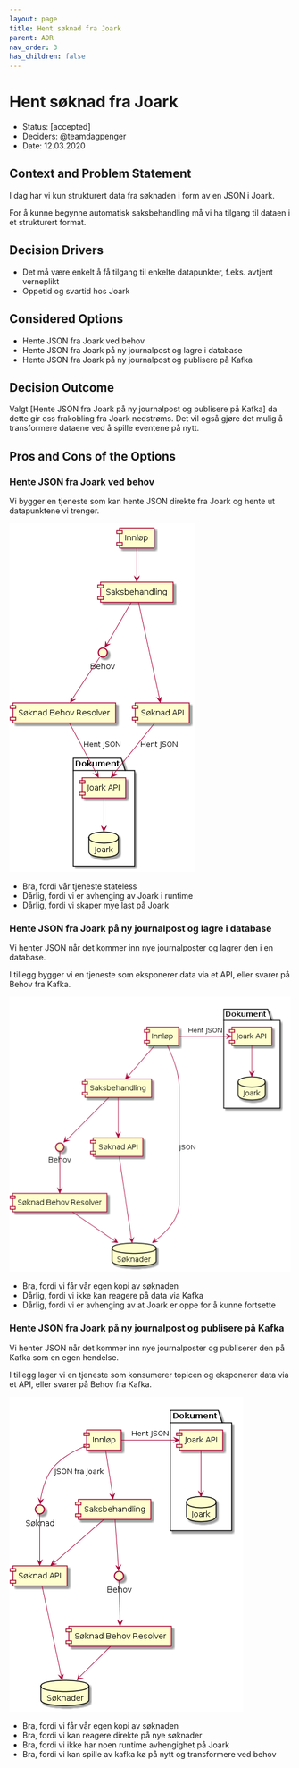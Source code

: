 ```yaml
---
layout: page
title: Hent søknad fra Joark
parent: ADR
nav_order: 3
has_children: false
---
```


# Hent søknad fra Joark

* Status: [accepted]
* Deciders: @teamdagpenger
* Date: 12.03.2020

## Context and Problem Statement

I dag har vi kun strukturert data fra søknaden i form av en JSON i Joark.

For å kunne begynne automatisk saksbehandling må vi ha tilgang til dataen i et strukturert format.

## Decision Drivers 

* Det må være enkelt å få tilgang til enkelte datapunkter, f.eks. avtjent verneplikt
* Oppetid og svartid hos Joark

## Considered Options

* Hente JSON fra Joark ved behov
* Hente JSON fra Joark på ny journalpost og lagre i database
* Hente JSON fra Joark på ny journalpost og publisere på Kafka

## Decision Outcome

Valgt [Hente JSON fra Joark på ny journalpost og publisere på Kafka] da dette gir oss frakobling fra Joark nedstrøms. Det vil også gjøre det mulig å transformere dataene ved å spille eventene på nytt. 


## Pros and Cons of the Options 

### Hente JSON fra Joark ved behov

Vi bygger en tjeneste som kan hente JSON direkte fra Joark og hente ut datapunktene vi trenger.

![Illustrasjon av alternativ 1](images/0012-alt1.png)

* Bra, fordi vår tjeneste stateless
* Dårlig, fordi vi er avhenging av Joark i runtime
* Dårlig, fordi vi skaper mye last på Joark

### Hente JSON fra Joark på ny journalpost og lagre i database

Vi henter JSON når det kommer inn nye journalposter og lagrer den i en database.

I tillegg bygger vi en tjeneste som eksponerer data via et API, eller svarer på Behov fra Kafka.

![Illustrasjon av alternativ 2](images/0012-alt2.png)

* Bra, fordi vi får vår egen kopi av søknaden 
* Dårlig, fordi vi ikke kan reagere på data via Kafka
* Dårlig, fordi vi er avhenging av at Joark er oppe for å kunne fortsette

### Hente JSON fra Joark på ny journalpost og publisere på Kafka

Vi henter JSON når det kommer inn nye journalposter og publiserer den på Kafka som en egen hendelse.

I tillegg lager vi en tjeneste som konsumerer topicen og eksponerer data via et API, eller svarer på Behov fra Kafka.

![Illustrasjon av alternativ 3](images/0012-alt3.png)

* Bra, fordi vi får vår egen kopi av søknaden
* Bra, fordi vi kan reagere direkte på nye søknader
* Bra, fordi vi ikke har noen runtime avhengighet på Joark
* Bra, fordi vi kan spille av kafka kø på nytt og transformere ved behov